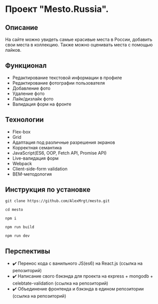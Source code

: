 
# Проект "Mesto.Russia".
## Описание

На сайте можно увидеть самые красивые места в России, добавить свои места в коллекцию. Также можно оценивать места с помощью лайков.

## Функционал

+ Редактирование текстовой информации в профиле
+ Редактирование фотографии пользователя
+ Добавление фото
+ Удаление фото
+ Лайк/дизлайк фото
+ Валидация форм на фронте
## Технологии

  + Flex-box
  + Grid
  + Адаптация под различные разрешения экранов
  + Корректная семантика
  + JavaScript(ES6, OOP, Fetch API, Promise API)
  + Live-валидация форм
  + Webpack
  + Client-side-form validation
  + BEM-методология

## Инструкция по установке

```
git clone https://github.com/AlexMrgt/mesto.git

cd mesto

npm i

npm run build

npm run dev
```

## Перспективы

+ :heavy_check_mark: Перенос кода с ванильного JS(es6) на React.js (ссылка на репозиторий)
+ :heavy_check_mark: Написание свого бэкэнда для проекта на express + mongodb + celebtate-validation (ссылка на репозиторий)
+ :heavy_check_mark: Объединение фронтенда и бэкэнда в едином репозитории (ссылка на репозиторий)
